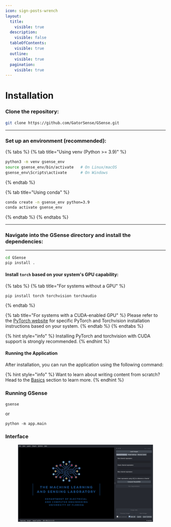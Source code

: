 ```yaml
---
icon: sign-posts-wrench
layout:
  title:
    visible: true
  description:
    visible: false
  tableOfContents:
    visible: true
  outline:
    visible: true
  pagination:
    visible: true
---
```


# Installation

### Clone the repository:

```bash
git clone https://github.com/GatorSense/GSense.git
```

***

### Set up an environment (recommended):

{% tabs %}
{% tab title="Using venv (Python >= 3.9)" %}
```bash
python3 -m venv gsense_env
source gsense_env/bin/activate   # On Linux/macOS
gsense_env\Scripts\activate      # On Windows
```
{% endtab %}

{% tab title="Using conda" %}
```bash
conda create -n gsense_env python=3.9
conda activate gsense_env
```
{% endtab %}
{% endtabs %}

***

### Navigate into the GSense directory and install the dependencies:

***

```bash
cd GSense
pip install .
```

#### Install `torch` based on your system's GPU capability:

{% tabs %}
{% tab title="For systems without a GPU" %}
```bash
pip install torch torchvision torchaudio
```
{% endtab %}

{% tab title="For systems with a CUDA-enabled GPU" %}
Please refer to the [PyTorch website](https://pytorch.org/get-started/locally/) for specific PyTorch and Torchvision installation instructions based on your system.
{% endtab %}
{% endtabs %}

{% hint style="info" %}
Installing PyTorch and torchvision with CUDA support is strongly recommended.
{% endhint %}

#### Running the Application

After installation, you can run the application using the following command:

{% hint style="info" %}
Want to learn about writing content from scratch? Head to the [Basics](https://github.com/GitbookIO/onboarding-template/blob/main/getting-started/broken-reference/README.md) section to learn more.
{% endhint %}

### Running GSense

```
gsense
```

or

```
python -m app.main
```



### Interface

<figure><img src="../.gitbook/assets/image (16).png" alt=""><figcaption></figcaption></figure>
